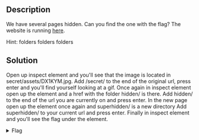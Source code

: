 ## Description 

We have several pages hidden. Can you find the one with the flag?
The website is running [here](http://saturn.picoctf.net:49917/).

Hint: folders folders folders

## Solution

Open up inspect element and you'll see that the image is located in secret/assets/DX1KYM.jpg. 
Add /secret/ to the end of the original url, press enter and you'll find yourself looking at a gif.
Once again in inspect element open up the <head> element and a href with the folder hidden/ is there.
Add hidden/ to the end of the url you are currently on and press enter.
In the new page open up the <head> element once again and superhidden/ is a new directory
Add superhidden/ to your current url and press enter.
Finally in inspect element and you'll see the flag under the <body> element.

<details>
  <summary>Flag</summary>
  
  
  picoCTF{succ3ss_@h3n1c@10n_790d2615}

</details>







